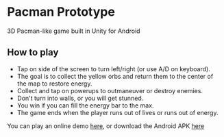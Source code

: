 # Pacman Prototype

3D Pacman-like game built in Unity for Android

## How to play
- Tap on side of the screen to turn left/right (or use A/D on keyboard).
- The goal is to collect the yellow orbs and return them to the center of the map to restore energy. 
- Collect and tap on powerups to outmaneuver or destroy enemies. 
- Don't turn into walls, or you will get stunned.
- You win if you can fill the energy bar to the max.
- The game ends when the player runs out of lives or runs out of energy. 

You can play an online demo [here](https://frankwan27.github.io/pacman/index.html), or download the Android APK [here](https://github.com/FrankWan27/PacmanPrototype/releases/)
